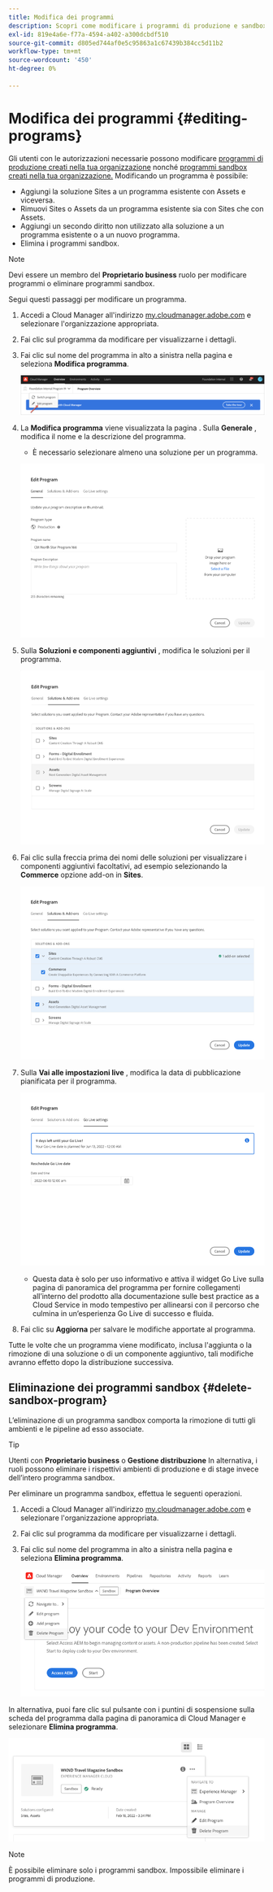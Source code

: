 ```yaml
---
title: Modifica dei programmi
description: Scopri come modificare i programmi di produzione e sandbox per regolare le loro opzioni dopo averli creati.
exl-id: 819e4a6e-f77a-4594-a402-a300dcbdf510
source-git-commit: d805ed744af0e5c95863a1c67439b384cc5d11b2
workflow-type: tm+mt
source-wordcount: '450'
ht-degree: 0%

---
```


# Modifica dei programmi {#editing-programs}

Gli utenti con le autorizzazioni necessarie possono modificare [programmi di produzione creati nella tua organizzazione](creating-production-programs.md) nonché [programmi sandbox creati nella tua organizzazione.](creating-sandbox-programs.md) Modificando un programma è possibile:

* Aggiungi la soluzione Sites a un programma esistente con Assets e viceversa.
* Rimuovi Sites o Assets da un programma esistente sia con Sites che con Assets.
* Aggiungi un secondo diritto non utilizzato alla soluzione a un programma esistente o a un nuovo programma.
* Elimina i programmi sandbox.

>[!NOTE]
>
>Devi essere un membro del **Proprietario business** ruolo per modificare programmi o eliminare programmi sandbox.

Segui questi passaggi per modificare un programma.

1. Accedi a Cloud Manager all&#39;indirizzo [my.cloudmanager.adobe.com](https://my.cloudmanager.adobe.com/) e selezionare l&#39;organizzazione appropriata.

1. Fai clic sul programma da modificare per visualizzarne i dettagli.

1. Fai clic sul nome del programma in alto a sinistra nella pagina e seleziona **Modifica programma**.

   ![Opzione Modifica programma](assets/edit-program-overview.png)

1. La **Modifica programma** viene visualizzata la pagina . Sulla **Generale** , modifica il nome e la descrizione del programma.

   * È necessario selezionare almeno una soluzione per un programma.

   ![Scheda Generale](assets/edit-program-prod1.png)

1. Sulla **Soluzioni e componenti aggiuntivi** , modifica le soluzioni per il programma.

   ![Selezionare le soluzioni](assets/edit-prg.png)

1. Fai clic sulla freccia prima dei nomi delle soluzioni per visualizzare i componenti aggiuntivi facoltativi, ad esempio selezionando la **Commerce** opzione add-on in **Sites**.

   ![Modificare i componenti aggiuntivi](assets/edit-program-add-on.png)

1. Sulla **Vai alle impostazioni live** , modifica la data di pubblicazione pianificata per il programma.

   ![Modificare le impostazioni in tempo reale](assets/edit-program-go-live.png)

   * Questa data è solo per uso informativo e attiva il widget Go Live sulla pagina di panoramica del programma per fornire collegamenti all’interno del prodotto alla documentazione sulle best practice as a Cloud Service in modo tempestivo per allinearsi con il percorso che culmina in un’esperienza Go Live di successo e fluida.

1. Fai clic su **Aggiorna** per salvare le modifiche apportate al programma.

Tutte le volte che un programma viene modificato, inclusa l&#39;aggiunta o la rimozione di una soluzione o di un componente aggiuntivo, tali modifiche avranno effetto dopo la distribuzione successiva.

## Eliminazione dei programmi sandbox {#delete-sandbox-program}

L’eliminazione di un programma sandbox comporta la rimozione di tutti gli ambienti e le pipeline ad esso associate.

>[!TIP]
>
>Utenti con **Proprietario business** o **Gestione distribuzione** In alternativa, i ruoli possono eliminare i rispettivi ambienti di produzione e di stage invece dell’intero programma sandbox.

Per eliminare un programma sandbox, effettua le seguenti operazioni.

1. Accedi a Cloud Manager all&#39;indirizzo [my.cloudmanager.adobe.com](https://my.cloudmanager.adobe.com/) e selezionare l&#39;organizzazione appropriata.

1. Fai clic sul programma da modificare per visualizzarne i dettagli.

1. Fai clic sul nome del programma in alto a sinistra nella pagina e seleziona **Elimina programma**.

   ![Opzione Elimina programma](assets/delete-sandbox1.png)

In alternativa, puoi fare clic sul pulsante con i puntini di sospensione sulla scheda del programma dalla pagina di panoramica di Cloud Manager e selezionare **Elimina programma**.

![Elimina sandbox dalla scheda del programma](assets/delete-sandbox2.png)

>[!NOTE]
>
>È possibile eliminare solo i programmi sandbox. Impossibile eliminare i programmi di produzione.
